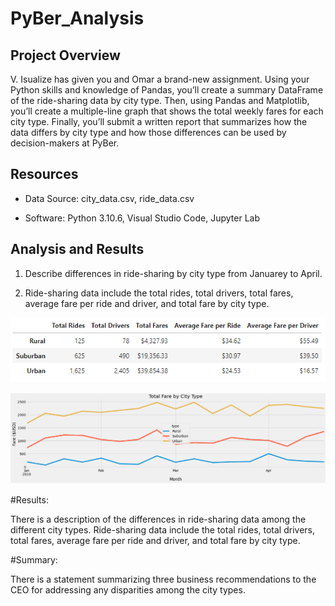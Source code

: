 # PyBer_Analysis

## Project Overview
V. Isualize has given you and Omar a brand-new assignment. Using your Python skills and knowledge of Pandas, you’ll create a summary DataFrame of the ride-sharing data by city type. Then, using Pandas and Matplotlib, you’ll create a multiple-line graph that shows the total weekly fares for each city type. Finally, you’ll submit a written report that summarizes how the data differs by city type and how those differences can be used by decision-makers at PyBer.

## Resources
* Data Source: city_data.csv, ride_data.csv

* Software: Python 3.10.6, Visual Studio Code, Jupyter Lab

## Analysis and Results
1. Describe differences in ride-sharing by city type from Januarey to April. 

3. Ride-sharing data include the total rides, total drivers, total fares, average fare per ride and driver, and total fare by city type. 

![PyBer Summary DataFrame](https://github.com/maureengamache/PyBer_Analysis/blob/main/PyBer%20Summary%20DataFrame.png)

![Total Fare by City Type](https://github.com/maureengamache/PyBer_Analysis/blob/main/Total%20Fare%20by%20City%20Type.png)

#Results:

There is a description of the differences in ride-sharing data among the different city types. Ride-sharing data include the total rides, total drivers, total fares, average fare per ride and driver, and total fare by city type. 

#Summary:

There is a statement summarizing three business recommendations to the CEO for addressing any disparities among the city types.
